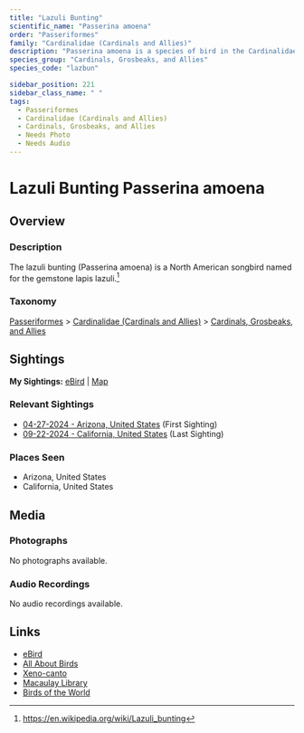 ```yaml
---
title: "Lazuli Bunting"
scientific_name: "Passerina amoena"
order: "Passeriformes"
family: "Cardinalidae (Cardinals and Allies)"
description: "Passerina amoena is a species of bird in the Cardinalidae (Cardinals and Allies) family. It has been observed 2 times."
species_group: "Cardinals, Grosbeaks, and Allies"
species_code: "lazbun"

sidebar_position: 221
sidebar_class_name: " "
tags: 
  - Passeriformes
  - Cardinalidae (Cardinals and Allies)
  - Cardinals, Grosbeaks, and Allies
  - Needs Photo
  - Needs Audio
---
```


# Lazuli Bunting <span className='sci_name'>Passerina amoena</span>

## Overview

### Description
The lazuli bunting (Passerina amoena) is a North American songbird named for the gemstone lapis lazuli.[^1]

[^1]: https://en.wikipedia.org/wiki/Lazuli_bunting

### Taxonomy
[Passeriformes](/tags/passeriformes) > [Cardinalidae (Cardinals and Allies)](/tags/cardinalidae-cardinals-and-allies) > [Cardinals, Grosbeaks, and Allies](/tags/cardinals-grosbeaks-and-allies)


## Sightings

**My Sightings:** [eBird](https://ebird.org/lifelist?r=world&time=life&spp=lazbun) | [Map](/map?species_code=lazbun)

### Relevant Sightings

* [04-27-2024 - Arizona, United States](https://ebird.org/checklist/S170629025) (First Sighting)
* [09-22-2024 - California, United States](https://ebird.org/checklist/S196121721) (Last Sighting)

### Places Seen

* Arizona, United States
* California, United States



## Media
### Photographs
No photographs available.

### Audio Recordings
No audio recordings available.

## Links
* [eBird](https://ebird.org/species/lazbun) 
* [All About Birds](https://www.allaboutbirds.org/guide/lazbun) 
* [Xeno-canto](https://www.xeno-canto.org/species/passerina-amoena) 
* [Macaulay Library](https://search.macaulaylibrary.org/catalog?taxonCode=lazbun&sort=rating_rank_desc)
* [Birds of the World](https://birdsoftheworld.org/bow/species/lazbun)
